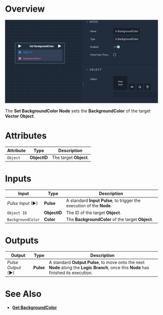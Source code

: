 # Overview

![The Set BackgroundColor Node.](../../../.gitbook/assets/setbackgroundcolor.png)

The **Set BackgroundColor Node** sets the **BackgroundColor** of the target **Vector Object**.  

# Attributes

|Attribute|Type|Description|
|---|---|---|
| `Object` | **ObjectID** | The target **Object**. |

# Inputs

|Input|Type|Description|
|---|---|---|
|*Pulse Input* (►)|**Pulse**|A standard **Input Pulse**, to trigger the execution of the **Node**.|
| `Object ID` | **ObjectID** | The ID of the target **Object**.|
|`BackgroundColor`|**Color**| The **BackgroundColor** of the target **Object**.|


# Outputs

|Output|Type|Description|
|---|---|---|
|*Pulse Output* (►)|**Pulse**|A standard **Output Pulse**, to move onto the next **Node** along the **Logic Branch**, once this **Node** has finished its execution.|

# See Also

* [**Get BackgroundColor**](getbackgroundcolor.md)
